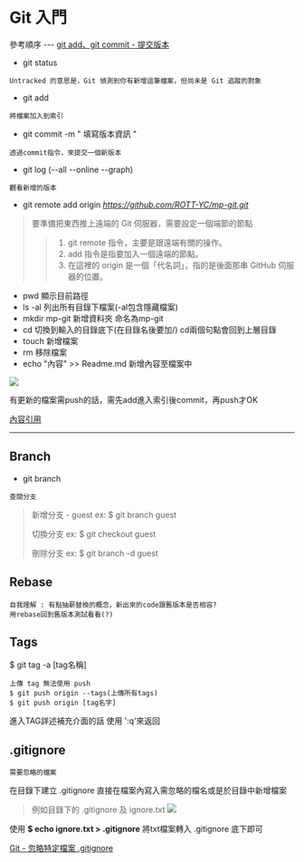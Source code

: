 # Git 入門
參考順序 --- [git add、git commit - 提交版本](https://w3c.hexschool.com/git/b9be5b1e)
* git status
```
Untracked 的意思是，Git 偵測到你有新增這筆檔案，但尚未是 Git 追蹤的對象
```
* git add
```
將檔案加入到索引
```
* git commit -m " 填寫版本資訊 "
```
透過commit指令，來提交一個新版本
```
* git log (--all --online --graph)
```
觀看新增的版本
```
* git remote add origin *https://github.com/ROTT-YC/mp-git.git*
>要準備把東西推上遠端的 Git 伺服器，需要設定一個端節的節點
>>1. git remote 指令，主要是跟遠端有關的操作。
>>2. add 指令是指要加入一個遠端的節點。
>>3. 在這裡的 origin 是一個「代名詞」，指的是後面那串 GitHub 伺服器的位置。

* pwd
顯示目前路徑
* ls -al
列出所有目錄下檔案(-al包含隱藏檔案)
* mkdir  mp-git
新增資料夾 命名為mp-git
* cd
切換到輸入的目錄底下(在目錄名後要加/)
cd兩個句點會回到上層目錄
* touch
新增檔案
* rm
移除檔案
* echo "內容" >> Readme.md
新增內容至檔案中

![](https://i.imgur.com/n4WSE4i.png)

有更新的檔案需push的話，需先add進入索引後commit，再push才OK


[內容引用](https://gitbook.tw/chapters/github/push-to-github.html)



---
## Branch

* git branch
```
查閱分支
```
>新增分支 - guest
>  ex: $ git branch guest
>
>切換分支
>  ex: $ git checkout guest
>
>刪除分支
>  ex: $ git branch -d guest

## Rebase 
```
自我理解 : 有點抽薪替換的概念，新出來的code跟舊版本是否相容?
用rebase回到舊版本測試看看(?)
```
## Tags
$ git tag -a [tag名稱]
```
上傳 tag 無法使用 push
$ git push origin --tags(上傳所有tags)
$ git push origin [tag名字]
```
進入TAG詳述補充介面的話 使用 ':q'來返回
## .gitignore
```
需要忽略的檔案
```
在目錄下建立 .gitignore
直接在檔案內寫入需忽略的檔名或是於目錄中新增檔案
> 例如目錄下的 .gitignore 及 ignore.txt
![](https://i.imgur.com/TXZOdAe.png)

使用
**$ echo ignore.txt > .gitignore**
將txt檔案轉入 .gitignore 底下即可

[Git - 忽略特定檔案 .gitignore](https://sinyilin.github.io/git/20191109/1510464038/)
